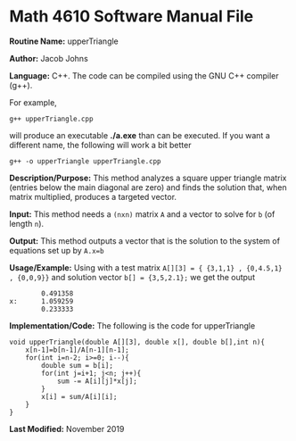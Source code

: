 # Math 4610 Software Manual File

**Routine Name:** upperTriangle

**Author:** Jacob Johns

**Language:** C++. The code can be compiled using the GNU C++ compiler (g++).

For example,

    g++ upperTriangle.cpp

will produce an executable **./a.exe** than can be executed. If you want a different name, the following will work a bit
better

    g++ -o upperTriangle upperTriangle.cpp

**Description/Purpose:** This method analyzes a square upper triangle matrix (entries below the main diagonal are zero) and finds the solution that, when matrix multiplied, produces a targeted vector.

**Input:** This method needs a `(nxn)` matrix `A` and a vector to solve for `b` (of length `n`).

**Output:** This method outputs a vector that is the solution to the system of equations set up by `A.x=b`

**Usage/Example:** Using with a test matrix `A[][3] = { {3,1,1} , {0,4.5,1} , {0,0,9}}` and solution vector `b[] = {3,5,2.1};` we get the output
```
        0.491358
x:      1.059259
        0.233333
```



**Implementation/Code:** The following is the code for upperTriangle
```
void upperTriangle(double A[][3], double x[], double b[],int n){
	x[n-1]=b[n-1]/A[n-1][n-1];
	for(int i=n-2; i>=0; i--){
		double sum = b[i];
		for(int j=i+1; j<n; j++){
			sum -= A[i][j]*x[j];
		}
		x[i] = sum/A[i][i];
	}
}
```


**Last Modified:** November 2019
